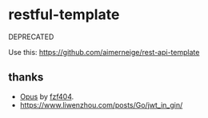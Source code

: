 # restful-template

DEPRECATED

Use this: https://github.com/aimerneige/rest-api-template

## thanks

- [Opus](https://github.com/fzf404/Opus) by [fzf404](https://github.com/fzf404).
- <https://www.liwenzhou.com/posts/Go/jwt_in_gin/>

